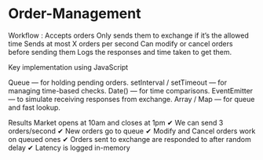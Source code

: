 # Order-Management

Workflow :
Accepts orders
Only sends them to exchange if it’s the allowed time
Sends at most X orders per second
Can modify or cancel orders before sending them
Logs the responses and time taken to get them.

Key implementation using JavaScript

Queue — for holding pending orders.
setInterval / setTimeout — for managing time-based checks.
Date() — for time comparisons.
EventEmitter — to simulate receiving responses from exchange.
Array / Map — for queue and fast lookup.

Results
Market opens at 10am and closes at 1pm
✔ We can send 3 orders/second
✔ New orders go to queue
✔ Modify and Cancel orders work on queued ones
✔ Orders sent to exchange are responded to after random delay
✔ Latency is logged in-memory


